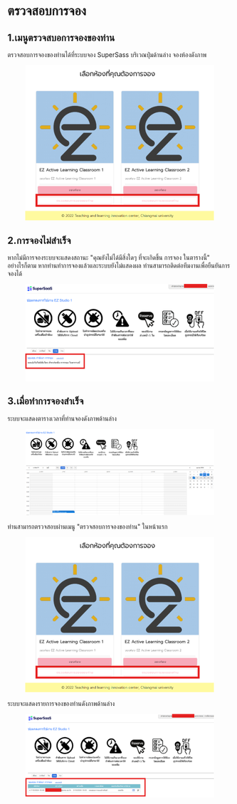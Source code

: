 # ตรวจสอบการจอง

## 1.เมนูตรวจสบอการจองของท่าน

ตรวจสอบการจองของท่านได้ที่ระบบจอง SuperSass บริเวณปุ่มด้านล่าง จองห้องดังภาพ

<figure><img src="../.gitbook/assets/image (217).png" alt=""><figcaption></figcaption></figure>

## 2.การจองไม่สำเร็จ

หากไม่มีการจองระบบจะแสดงสถานะ "คุณยังไม่ได้มีสิ่งใดๆ ที่จะเกิดขึ้น การจอง ในตารางนี้"\
อย่างไรก็ตาม หากท่านทำการจองแล้วและระบบยังไม่แสดงผล ท่านสามารถติดต่อทีมงานเพื่อยืนยันการจองได้

<figure><img src="../.gitbook/assets/image (218).png" alt=""><figcaption></figcaption></figure>

## 3.เมื่อทำการจองสำเร็จ

ระบบจะแสดงตารางเวลาที่ท่านจองดังภาพด้านล่าง

<figure><img src="../.gitbook/assets/image (220).png" alt=""><figcaption></figcaption></figure>

ท่านสามารถตรวจสอบผ่านเมนู "ตรวจสอบการจองของท่าน" ในหน้าแรก

<figure><img src="../.gitbook/assets/image (221).png" alt=""><figcaption></figcaption></figure>

ระบบจะแสดงรายการจองของท่านดังภาพด้านล่าง

<figure><img src="../.gitbook/assets/image (219).png" alt=""><figcaption></figcaption></figure>
